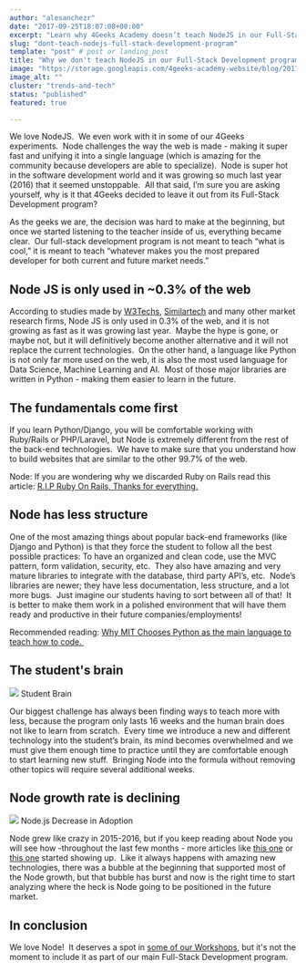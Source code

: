 ```yaml
---
author: "alesanchezr"
date: "2017-09-25T18:07:08+00:00"
excerpt: "Learn why 4Geeks Academy doesn’t teach NodeJS in our Full-Stack program. We focus on the best tools and frameworks for modern development."
slug: "dont-teach-nodejs-full-stack-development-program"
template: "post" # post or landing_post
title: "Why we don't teach NodeJS in our Full-Stack Development program"
image: "https://storage.googleapis.com/4geeks-academy-website/blog/2017/09/Screen-Shot-2017-09-25-at-10.54.52-PM.png"
image_alt: ""
cluster: "trends-and-tech"
status: "published"
featured: true

---
```


We love NodeJS.  We even work with it in some of our 4Geeks experiments.  Node challenges the way the web is made - making it super fast and unifying it into a single language (which is amazing for the community because developers are able to specialize).  Node is super hot in the software development world and it was growing so much last year (2016) that it seemed unstoppable.  All that said, I’m sure you are asking yourself, why is it that 4Geeks decided to leave it out from its Full-Stack Development program?

As the geeks we are, the decision was hard to make at the beginning, but once we started listening to the teacher inside of us, everything became clear.  Our full-stack development program is not meant to teach “what is cool,” it is meant to teach “whatever makes you the most prepared developer for both current and future market needs.”


## Node JS is only used in ~0.3% of the web


According to studies made by [W3Techs](https://w3techs.com/technologies/details/ws-nodejs/all/all), [Similartech](https://www.similartech.com/technologies/nodejs) and many other market research firms, Node JS is only used in 0.3% of the web, and it is not growing as fast as it was growing last year.  Maybe the hype is gone, or maybe not, but it will definitively become another alternative and it will not replace the current technologies.  On the other hand, a language like Python is not only far more used on the web, it is also the most used language for Data Science, Machine Learning and AI.  Most of those major libraries are written in Python - making them easier to learn in the future.


## The fundamentals come first


If you learn Python/Django, you will be comfortable working with Ruby/Rails or PHP/Laravel, but Node is extremely different from the rest of the back-end technologies.  We have to make sure that you understand how to build websites that are similar to the other 99.7% of the web.

Node: If you are wondering why we discarded Ruby on Rails read this article: [R.I.P Ruby On Rails, Thanks for everything.](/us/trends-and-tech/rip-ruby-on-rails)


## Node has less structure


One of the most amazing things about popular back-end frameworks (like Django and Python) is that they force the student to follow all the best possible practices: To have an organized and clean code, use the MVC pattern, form validation, security, etc.  They also have amazing and very mature libraries to integrate with the database, third party API’s, etc.  Node’s libraries are newer; they have less documentation, less structure, and a lot more bugs.  Just imagine our students having to sort between all of that!  It is better to make them work in a polished environment that will have them ready and productive in their future companies/employments!

Recommended reading: [Why MIT Chooses Python as the main language to teach how to code. ](https://cemerick.com/2009/03/24/why-mit-now-uses-python-instead-of-scheme-for-its-undergraduate-cs-program/)


## The student's brain






![](/wp-content/uploads/2017/09/brain-august2013.jpg) Student Brain




Our biggest challenge has always been finding ways to teach more with less, because the program only lasts 16 weeks and the human brain does not like to learn from scratch.  Every time we introduce a new and different technology into the student’s brain, its mind becomes overwhelmed and we must give them enough time to practice until they are comfortable enough to start learning new stuff.  Bringing Node into the formula without removing other topics will require several additional weeks.




## Node growth rate is declining


![](/wp-content/uploads/2017/09/node-downloads-1-300x150.png) Node.js Decrease in Adoption

Node grew like crazy in 2015-2016, but if you keep reading about Node you will see how -throughout the last few months - more articles like [this one](https://blog.geekforbrains.com/after-a-year-of-using-nodejs-in-production-78eecef1f65a) or [this one](https://medium.com/@tjholowaychuk/farewell-node-js-4ba9e7f3e52b) started showing up.  Like it always happens with amazing new technologies, there was a bubble at the beginning that supported most of the Node growth, but that bubble has burst and now is the right time to start analyzing where the heck is Node going to be positioned in the future market.


## In conclusion


We love Node!  It deserves a spot in [some of our Workshops](/us/next-dates), but it's not the moment to include it as part of our main Full-Stack Development program.


